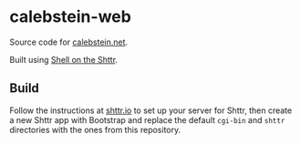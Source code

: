 # calebstein-web

Source code for [calebstein.net](https://calebstein.net).

Built using [Shell on the Shttr](https://github.com/calebstein1/sh-on-the-shttr).

## Build

Follow the instructions at [shttr.io](https://shttr.io/cgi-bin/readme.sh) to set up your server for Shttr, then create a new Shttr app with Bootstrap and replace the default `cgi-bin` and `shttr` directories with the ones from this repository.
